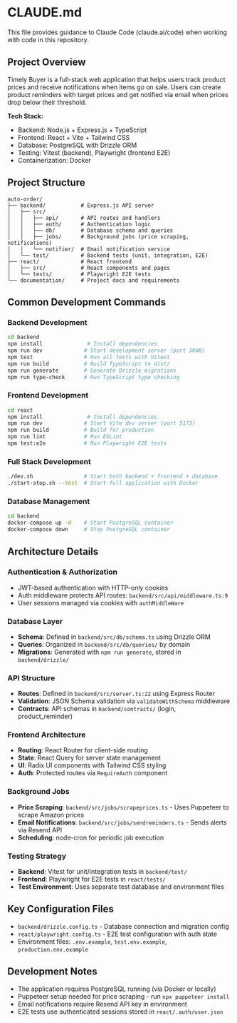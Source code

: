 # CLAUDE.md

This file provides guidance to Claude Code (claude.ai/code) when working with code in this repository.

## Project Overview

Timely Buyer is a full-stack web application that helps users track product prices and receive notifications when items go on sale. Users can create product reminders with target prices and get notified via email when prices drop below their threshold.

**Tech Stack:**
- Backend: Node.js + Express.js + TypeScript
- Frontend: React + Vite + Tailwind CSS  
- Database: PostgreSQL with Drizzle ORM
- Testing: Vitest (backend), Playwright (frontend E2E)
- Containerization: Docker

## Project Structure

```
auto-order/
├── backend/           # Express.js API server
│   ├── src/
│   │   ├── api/       # API routes and handlers
│   │   ├── auth/      # Authentication logic
│   │   ├── db/        # Database schema and queries
│   │   ├── jobs/      # Background jobs (price scraping, notifications)
│   │   └── notifier/  # Email notification service
│   └── test/          # Backend tests (unit, integration, E2E)
├── react/             # React frontend
│   ├── src/           # React components and pages
│   └── tests/         # Playwright E2E tests
└── documentation/     # Project docs and requirements
```

## Common Development Commands

### Backend Development
```bash
cd backend
npm install              # Install dependencies
npm run dev             # Start development server (port 3000)
npm test                # Run all tests with Vitest
npm run build           # Build TypeScript to dist/
npm run generate        # Generate Drizzle migrations
npm run type-check      # Run TypeScript type checking
```

### Frontend Development  
```bash
cd react
npm install              # Install dependencies
npm run dev             # Start Vite dev server (port 5173)
npm run build           # Build for production
npm run lint            # Run ESLint
npm test:e2e            # Run Playwright E2E tests
```

### Full Stack Development
```bash
./dev.sh                # Start both backend + frontend + database
./start-stop.sh --test  # Start full application with Docker
```

### Database Management
```bash
cd backend
docker-compose up -d    # Start PostgreSQL container
docker-compose down     # Stop PostgreSQL container
```

## Architecture Details

### Authentication & Authorization
- JWT-based authentication with HTTP-only cookies
- Auth middleware protects API routes: `backend/src/api/middleware.ts:9`
- User sessions managed via cookies with `authMiddleWare`

### Database Layer
- **Schema**: Defined in `backend/src/db/schema.ts` using Drizzle ORM
- **Queries**: Organized in `backend/src/db/queries/` by domain
- **Migrations**: Generated with `npm run generate`, stored in `backend/drizzle/`

### API Structure
- **Routes**: Defined in `backend/src/server.ts:22` using Express Router
- **Validation**: JSON Schema validation via `validateWithSchema` middleware
- **Contracts**: API schemas in `backend/contracts/` (login, product_reminder)

### Frontend Architecture
- **Routing**: React Router for client-side routing
- **State**: React Query for server state management
- **UI**: Radix UI components with Tailwind CSS styling
- **Auth**: Protected routes via `RequireAuth` component

### Background Jobs
- **Price Scraping**: `backend/src/jobs/scrapeprices.ts` - Uses Puppeteer to scrape Amazon prices
- **Email Notifications**: `backend/src/jobs/sendreminders.ts` - Sends alerts via Resend API
- **Scheduling**: node-cron for periodic job execution

### Testing Strategy
- **Backend**: Vitest for unit/integration tests in `backend/test/`
- **Frontend**: Playwright for E2E tests in `react/tests/`
- **Test Environment**: Uses separate test database and environment files

## Key Configuration Files
- `backend/drizzle.config.ts` - Database connection and migration config
- `react/playwright.config.ts` - E2E test configuration with auth state
- Environment files: `.env.example`, `test.env.example`, `production.env.example`

## Development Notes
- The application requires PostgreSQL running (via Docker or locally)
- Puppeteer setup needed for price scraping - run `npx puppeteer install`
- Email notifications require Resend API key in environment
- E2E tests use authenticated sessions stored in `react/.auth/user.json`